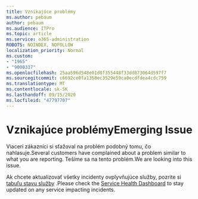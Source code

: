 ```yaml
---
title: Vznikajúce problémy
ms.author: pebaum
author: pebaum
ms.audience: ITPro
ms.topic: article
ms.service: o365-administration
ROBOTS: NOINDEX, NOFOLLOW
localization_priority: Normal
ms.custom:
- "1965"
- "9000337"
ms.openlocfilehash: 25aa596d548e01d8f355448f33dd873064d597f7
ms.sourcegitcommit: c6692ce0fa1358ec3529e59ca0ecdfdea4cdc759
ms.translationtype: MT
ms.contentlocale: sk-SK
ms.lasthandoff: 09/15/2020
ms.locfileid: "47797707"
---
```

# <a name="emerging-issue"></a><span data-ttu-id="d174f-102">Vznikajúce problémy</span><span class="sxs-lookup"><span data-stu-id="d174f-102">Emerging Issue</span></span>

<span data-ttu-id="d174f-103">Viacerí zákazníci si sťažoval na problém podobný tomu, čo nahlasuje.</span><span class="sxs-lookup"><span data-stu-id="d174f-103">Several customers have complained about a problem similar to what you are reporting.</span></span> <span data-ttu-id="d174f-104">Tešíme sa na tento problém.</span><span class="sxs-lookup"><span data-stu-id="d174f-104">We are looking into this issue.</span></span>

<span data-ttu-id="d174f-105">Ak chcete aktualizovať všetky incidenty ovplyvňujúce služby, pozrite si [tabuľu stavu služby](https://admin.microsoft.com/adminportal/home#/servicehealth) .</span><span class="sxs-lookup"><span data-stu-id="d174f-105">Please check the [Service Health Dashboard](https://admin.microsoft.com/adminportal/home#/servicehealth) to stay updated on any service impacting incidents.</span></span>